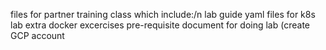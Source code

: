 files for partner training class which include:/n
lab guide
yaml files for k8s lab
extra docker excercises
pre-requisite document for doing lab (create GCP account
